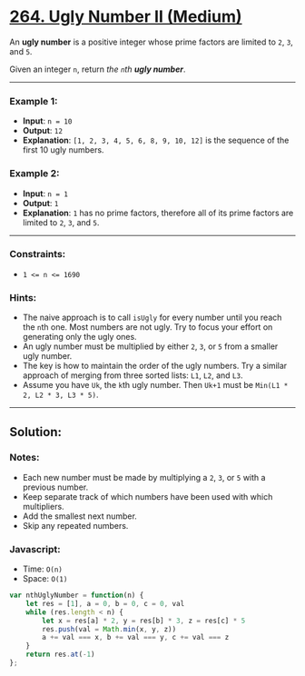 # [264. Ugly Number II (Medium)](https://leetcode.com/problems/ugly-number-ii/)

An **ugly number** is a positive integer whose prime factors are limited to `2`, `3`, and `5`.

Given an integer `n`, return _the `n`th **ugly number**_.

---
### Example 1:
 - **Input**: `n = 10`
 - **Output**: `12`
 - **Explanation**: `[1, 2, 3, 4, 5, 6, 8, 9, 10, 12]` is the sequence of the first 10 ugly numbers.

### Example 2:
 - **Input**: `n = 1`
 - **Output**: `1`
 - **Explanation**: `1` has no prime factors, therefore all of its prime factors are limited to `2`, `3`, and `5`.

---
### Constraints:
 - `1 <= n <= 1690`

### Hints:
 - The naive approach is to call `isUgly` for every number until you reach the `n`th one. Most numbers are not ugly. Try to focus your effort on generating only the ugly ones.
 - An ugly number must be multiplied by either `2`, `3`, or `5` from a smaller ugly number.
 - The key is how to maintain the order of the ugly numbers. Try a similar approach of merging from three sorted lists: `L1`, `L2`, and `L3`.
 - Assume you have `Uk`, the `k`th ugly number. Then `Uk+1` must be `Min(L1 * 2, L2 * 3, L3 * 5)`.

---
## Solution:
### Notes:
 - Each new number must be made by multiplying a `2`, `3`, or `5` with a previous number.
 - Keep separate track of which numbers have been used with which multipliers.
 - Add the smallest next number.
 - Skip any repeated numbers.

### Javascript:
 - Time: `O(n)`
 - Space: `O(1)`

```js
var nthUglyNumber = function(n) {
    let res = [1], a = 0, b = 0, c = 0, val
    while (res.length < n) {
        let x = res[a] * 2, y = res[b] * 3, z = res[c] * 5
        res.push(val = Math.min(x, y, z))
        a += val === x, b += val === y, c += val === z
    }
    return res.at(-1)
};
```
